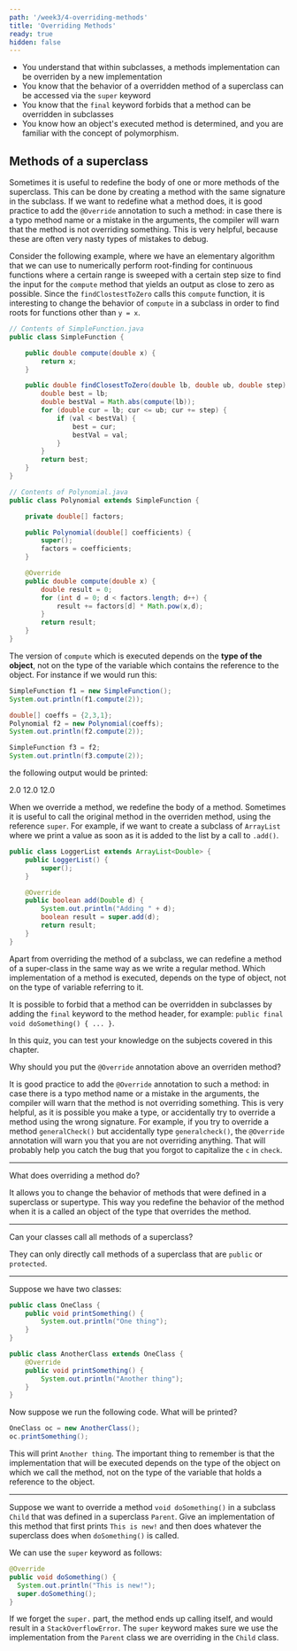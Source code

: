 ```yaml
---
path: '/week3/4-overriding-methods'
title: 'Overriding Methods'
ready: true
hidden: false
---
```


<text-box variant='learningObjectives' name='Learning Objectives'>

- You understand that within subclasses, a methods implementation can be overriden by a new implementation
- You know that the behavior of a overridden method of a superclass can be accessed via the `super` keyword
- You know that the `final` keyword forbids that a method can be overridden in subclasses
- You know how an object's executed method is determined, and you are familiar with the concept of polymorphism.

</text-box>

## Methods of a superclass
Sometimes it is useful to redefine the body of one or more methods of the superclass.
This can be done by creating a method with the same signature in the subclass. If we
want to redefine what a method does, it is good practice to add the
`@Override` annotation to such a method: in case there is a typo method name or
a mistake in the arguments, the compiler will warn that the method is not
overriding something. This is very helpful, because these are often very nasty
types of mistakes to debug.

Consider the following example, where we have an elementary algorithm
that we can use to numerically perform root-finding for continuous functions where
a certain range is sweeped with a certain step size to find the input for the
`compute` method that yields an output as close to zero as possible.
Since the `findClostestToZero` calls this `compute` function, it is interesting
to change the behavior of `compute` in a subclass in order to find roots for
functions other than `y = x`.

```java
// Contents of SimpleFunction.java
public class SimpleFunction {

    public double compute(double x) {
        return x;
    }

    public double findClosestToZero(double lb, double ub, double step) {
        double best = lb;
        double bestVal = Math.abs(compute(lb));
        for (double cur = lb; cur <= ub; cur += step) {
            if (val < bestVal) {
                best = cur;
                bestVal = val;
            }
        }
        return best;
    }
}

// Contents of Polynomial.java
public class Polynomial extends SimpleFunction {

    private double[] factors;

    public Polynomial(double[] coefficients) {
        super();
        factors = coefficients;
    }

    @Override
    public double compute(double x) {
        double result = 0;
        for (int d = 0; d < factors.length; d++) {
            result += factors[d] * Math.pow(x,d);
        }
        return result;
    }
}
```

The version of `compute` which is executed depends on the **type of the object**, not on the type of the variable which contains the reference to the object.
For instance if we would run this:
```java
SimpleFunction f1 = new SimpleFunction();
System.out.println(f1.compute(2));

double[] coeffs = {2,3,1};
Polynomial f2 = new Polynomial(coeffs);
System.out.println(f2.compute(2));

SimpleFunction f3 = f2;
System.out.println(f3.compute(2));
```

the following output would be printed:

<sample-output>
2.0
12.0
12.0
</sample-output>

When we override a method, we redefine the body of a method. Sometimes it is useful to call the original method in the overriden method,
using the reference `super`. For example, if we want to create a subclass of `ArrayList` where we print a value as soon as it is added
to the list by a call to `.add()`.

```java
public class LoggerList extends ArrayList<Double> {
    public LoggerList() {
        super();
    }

    @Override
    public boolean add(Double d) {
        System.out.println("Adding " + d);
        boolean result = super.add(d);
        return result;
    }
}
```

Apart from overriding the method of a subclass, we can redefine a method of a super-class in the same way as we write a regular method.
Which implementation of a method is executed, depends on the type of object, not on the type of variable referring to it.

It is possible to forbid that a method can be overridden in subclasses by adding the `final` keyword to the method header,
for example: `public final void doSomething() { ... }`.

<Exercise title="Test your knowledge">

In this quiz, you can test your knowledge on the subjects covered in this chapter.

Why should you put the `@Override` annotation above an overriden method?

<Solution>

It is good practice to add the `@Override` annotation to such a method: in case there is a typo method name or a mistake in the arguments, the compiler will warn that the method is not overriding something. This is very helpful, as it is possible you
make a type, or accidentally try to override a method using the wrong signature. For example, if you try to override a method `generalCheck()` but accidentally type `generalcheck()`, the `@Override` annotation will warn you that you are not overriding
anything. That will probably help you catch the bug that you forgot to capitalize the `c` in `check`.

</Solution>

---

What does overriding a method do?

<Solution>

It allows you to change the behavior of methods that were defined in a superclass or supertype. This way you redefine the behavior of the method when it is a called an object of the type that overrides the method.

</Solution>

---

Can your classes call all methods of a superclass?

<Solution>

They can only directly call methods of a superclass that are `public` or `protected`.

</Solution>

---

Suppose we have two classes:

```java
public class OneClass {
    public void printSomething() {
        System.out.println("One thing");
    }
}

public class AnotherClass extends OneClass {
    @Override
    public void printSomething() {
        System.out.println("Another thing");
    }
}
```

Now suppose we run the following code. What will be printed?

```java
OneClass oc = new AnotherClass();
oc.printSomething();
```

<Solution>

This will print `Another thing`. The important thing to remember is
that the implementation that will be executed depends on the type of
the object on which we call the method, not on the type of the variable
that holds a reference to the object.

</Solution>

---

Suppose we want to override a method `void doSomething()` in a subclass `Child` that was
defined in a superclass `Parent`. Give an implementation of this method that first prints
`This is new!` and then does whatever the superclass does when `doSomething()`
is called.

<Solution>

We can use the `super` keyword as follows:

```java
@Override
public void doSomething() {
  System.out.println("This is new!");
  super.doSomething();
}
```

If we forget the `super.` part, the method ends up calling itself, and would
result in a `StackOverflowError`. The `super` keyword makes sure we use the
implementation from the `Parent` class we are overriding in the `Child` class.

</Solution>

</Exercise>
